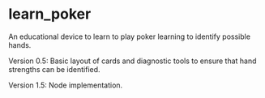 # learn_poker
An educational device to learn to play poker learning to identify possible hands.

Version 0.5:
Basic layout of cards and diagnostic tools to ensure that hand strengths can be identified.

Version 1.5:
Node implementation.